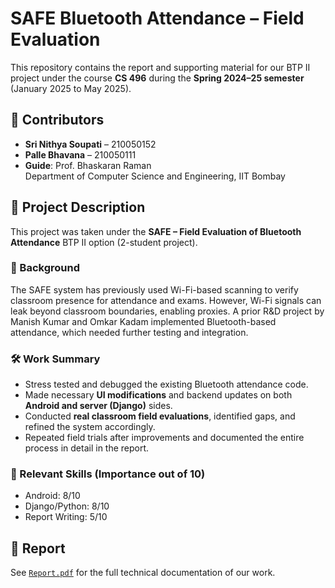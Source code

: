 # SAFE Bluetooth Attendance – Field Evaluation

This repository contains the report and supporting material for our BTP II project under the course **CS 496** during the **Spring 2024–25 semester** (January 2025 to May 2025).

## 👥 Contributors
- **Sri Nithya Soupati** – 210050152  
- **Palle Bhavana** – 210050111  
- **Guide**: Prof. Bhaskaran Raman  
  Department of Computer Science and Engineering, IIT Bombay

## 📝 Project Description
This project was taken under the **SAFE – Field Evaluation of Bluetooth Attendance** BTP II option (2-student project).

### 📌 Background
The SAFE system has previously used Wi-Fi-based scanning to verify classroom presence for attendance and exams. However, Wi-Fi signals can leak beyond classroom boundaries, enabling proxies. A prior R&D project by Manish Kumar and Omkar Kadam implemented Bluetooth-based attendance, which needed further testing and integration.

### 🛠️ Work Summary
- Stress tested and debugged the existing Bluetooth attendance code.
- Made necessary **UI modifications** and backend updates on both **Android and server (Django)** sides.
- Conducted **real classroom field evaluations**, identified gaps, and refined the system accordingly.
- Repeated field trials after improvements and documented the entire process in detail in the report.

### 🔧 Relevant Skills (Importance out of 10)
- Android: 8/10  
- Django/Python: 8/10  
- Report Writing: 5/10

## 📄 Report
See [`Report.pdf`](./SoupatiSriNithya_PalleBhavana_safe_bluetooth_attendance.pdf) for the full technical documentation of our work.
